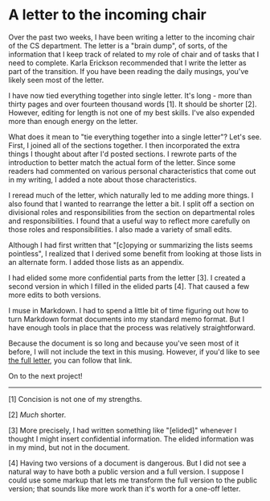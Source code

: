 A letter to the incoming chair
==============================

Over the past two weeks, I have been writing a letter to the incoming
chair of the CS department.  The letter is a "brain dump", of sorts, of
the information that I keep track of related to my role of chair and of
tasks that I need to complete.  Karla Erickson recommended that I write
the letter as part of the transition.  If you have been reading the
daily musings, you've likely seen most of the letter.

I have now tied everything together into single letter.  It's long -
more than thirty pages and over fourteen thousand words [1].  It should
be shorter [2].  However, editing for length is not one of my best skills.
I've also expended more than enough energy on the letter.

What does it mean to "tie everything together into a single letter"?
Let's see.  First, I joined all of the sections together.  I then
incorporated the extra things I thought about after I'd posted sections.
I rewrote parts of the introduction to better match the actual form of
the letter.  Since some readers had commented on various personal 
characteristics that come out in my writing, I added a note about those
characteristics.

I reread much of the letter, which naturally led to me adding more things.
I also found that I wanted to rearrange the letter a bit.  I split off
a section on divisional roles and responsibilities from the section on
departmental roles and responsibilities.  I found that a useful way to
reflect more carefully on those roles and responsibilities.  I also made
a variety of small edits.

Although I had first written that "[c]opying or summarizing the lists
seems pointless", I realized that I derived some benefit from looking
at those lists in an alternate form.  I added those lists as an appendix.

I had elided some more confidential parts from the letter [3].  I created
a second version in which I filled in the elided parts [4].  That
caused a few more edits to both versions.

I muse in Markdown.  I had to spend a little bit of time figuring out
how to turn Markdown format documents into my standard memo format.
But I have enough tools in place that the process was relatively
straightforward.

Because the document is so long and because you've seen most of it before,
I will not include the text in this musing.  However, if you'd like to
see [the full letter](letter-to-incoming-chair-20170603-public.pdf),
you can follow that link.

On to the next project!

---

[1] Concision is not one of my strengths.

[2] *Much* shorter.

[3] More precisely, I had written something like "[elided]" whenever I
thought I might insert confidential information.  The elided information
was in my mind, but not in the document.

[4] Having two versions of a document is dangerous.  But I did not see
a natural way to have both a public version and a full version.   I
suppose I could use some markup that lets me transform the full version
to the public version; that sounds like more work than it's worth for
a one-off letter.
